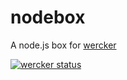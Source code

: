 # nodebox
A node.js box for [wercker](http://wercker.com)

[![wercker status](https://app.wercker.com/status/531eb8553a39e191ec47576f87ff517b/m "wercker status")](https://app.wercker.com/project/bykey/531eb8553a39e191ec47576f87ff517b)
